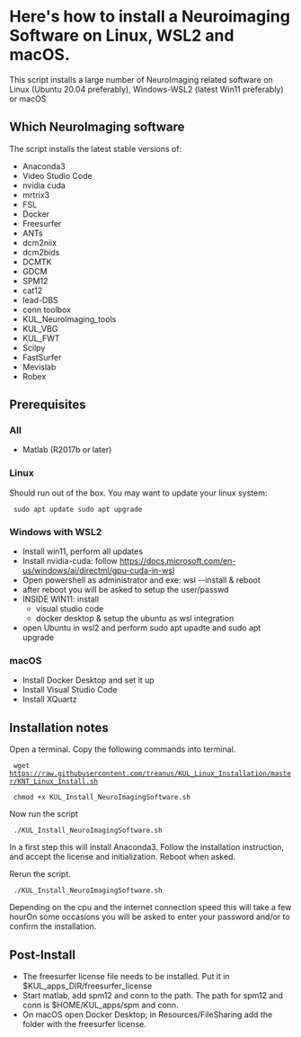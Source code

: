 # Here's how to install a Neuroimaging Software on Linux, WSL2 and macOS.

This script installs a large number of NeuroImaging related software on Linux (Ubuntu 20.04 preferably), Windows-WSL2 (latest Win11 preferably) or macOS


## Which NeuroImaging software

The script installs the latest stable versions of:
- Anaconda3 
- Video Studio Code 
- nvidia cuda 
- mrtrix3 
- FSL 
- Docker 
- Freesurfer 
- ANTs 
- dcm2niix 
- dcm2bids 
- DCMTK
- GDCM
- SPM12 
- cat12 
- lead-DBS
- conn toolbox 
- KUL_NeuroImaging_tools 
- KUL_VBG
- KUL_FWT
- Scilpy
- FastSurfer
- Mevislab
- Robex

## Prerequisites
### All
- Matlab (R2017b or later)

### Linux
Should run out of the box.
You may want to update your linux system:

<code> sudo apt update 
sudo apt upgrade </code>

### Windows with WSL2
- Install win11, perform all updates
- Install nvidia-cuda: follow https://docs.microsoft.com/en-us/windows/ai/directml/gpu-cuda-in-wsl
- Open powershell as administrator and exe: wsl --install & reboot
- after reboot you will be asked to setup the user/passwd
- INSIDE WIN11: install 
    - visual studio code
    - docker desktop & setup the ubuntu as wsl integration
- open Ubuntu in wsl2 and perform sudo apt upadte and sudo apt upgrade

### macOS
- Install Docker Desktop and set it up
- Install Visual Studio Code
- Install XQuartz


## Installation notes

Open a terminal.
Copy the following commands into terminal. 

<code> wget https://raw.githubusercontent.com/treanus/KUL_Linux_Installation/master/KNT_Linux_Install.sh </code>

<code> chmod +x KUL_Install_NeuroImagingSoftware.sh </code>

Now run the script

<code> ./KUL_Install_NeuroImagingSoftware.sh </code>

In a first step this will install Anaconda3.
Follow the installation instruction, and accept the license and initialization.
Reboot when asked.

Rerun the script.

<code> ./KUL_Install_NeuroImagingSoftware.sh </code>

Depending on the cpu and the internet connection speed this will take a few hourOn some occasions you will be asked to enter your password and/or to confirm the installation.


## Post-Install

- The freesurfer license file needs to be installed. Put it in $KUL_apps_DIR/freesurfer_license
- Start matlab, add spm12 and conn to the path. The path for spm12 and conn is $HOME/KUL_apps/spm and conn.
- On macOS open Docker Desktop; in Resources/FileSharing add the folder with the freesurfer license.
